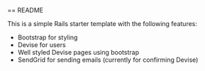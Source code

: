 == README

This is a simple Rails starter template with the following features:
* Bootstrap for styling
* Devise for users
* Well styled Devise pages using bootstrap
* SendGrid for sending emails (currently for confirming Devise)
